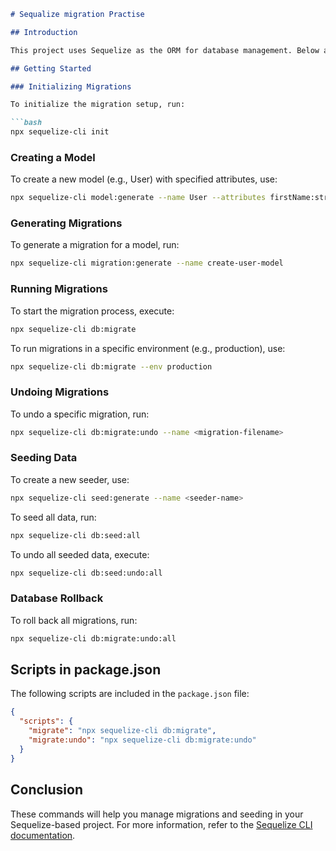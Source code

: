 
```markdown
# Sequalize migration Practise

## Introduction

This project uses Sequelize as the ORM for database management. Below are the commands to initialize migrations, create models, and manage seed data.

## Getting Started

### Initializing Migrations

To initialize the migration setup, run:

```bash
npx sequelize-cli init
```

### Creating a Model

To create a new model (e.g., User) with specified attributes, use:

```bash
npx sequelize-cli model:generate --name User --attributes firstName:string,lastName:string,email:string
```

### Generating Migrations

To generate a migration for a model, run:

```bash
npx sequelize-cli migration:generate --name create-user-model
```

### Running Migrations

To start the migration process, execute:

```bash
npx sequelize-cli db:migrate
```

To run migrations in a specific environment (e.g., production), use:

```bash
npx sequelize-cli db:migrate --env production
```

### Undoing Migrations

To undo a specific migration, run:

```bash
npx sequelize-cli db:migrate:undo --name <migration-filename>
```

### Seeding Data

To create a new seeder, use:

```bash
npx sequelize-cli seed:generate --name <seeder-name>
```

To seed all data, run:

```bash
npx sequelize-cli db:seed:all
```

To undo all seeded data, execute:

```bash
npx sequelize-cli db:seed:undo:all
```

### Database Rollback

To roll back all migrations, run:

```bash
npx sequelize-cli db:migrate:undo:all
```

## Scripts in package.json

The following scripts are included in the `package.json` file:

```json
{
  "scripts": {
    "migrate": "npx sequelize-cli db:migrate",
    "migrate:undo": "npx sequelize-cli db:migrate:undo"
  }
}
```

## Conclusion

These commands will help you manage migrations and seeding in your Sequelize-based project. For more information, refer to the [Sequelize CLI documentation](https://sequelize.org/master/manual/migrations.html).
```